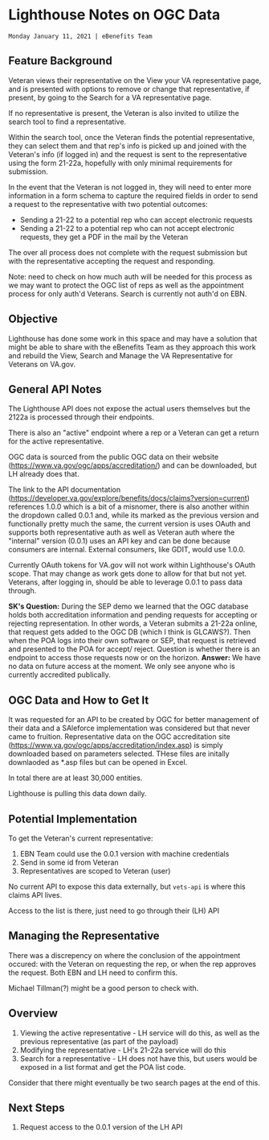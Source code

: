# Lighthouse Notes on OGC Data
`Monday January 11, 2021 | eBenefits Team`

## Feature Background
Veteran views their representative on the View your VA representative page, and is presented with options to remove or change that representative, if present, by going to the Search for a VA representative page.

If no representative is present, the Veteran is also invited to utilize the search tool to find a representative.

Within the search tool, once the Veteran finds the potential representative, they can select them and that rep's info is picked up and joined with the Veteran's info (if logged in) and the request is sent to the representative using the form 21-22a, hopefully with only minimal requirements for submission.

In the event that the Veteran is not logged in, they will need to enter more information in a form schema to capture the required fields in order to send a request to the representative with two potential outcomes:
- Sending a 21-22 to a potential rep who can accept electronic requests
- Sending a 21-22 to a potential rep who can not accept electronic requests, they get a PDF in the mail by the Veteran

The over all process does not complete with the request submission but with the representative accepting the request and responding.

Note: need to check on how much auth will be needed for this process as we may want to protect the OGC list of reps as well as the appointment process for only auth'd Veterans. Search is currently not auth'd on EBN.

## Objective
Lighthouse has done some work in this space and may have a solution that might be able to share with the eBenefits Team as they approach this work and rebuild the View, Search and Manage the VA Representative for Veterans on VA.gov.

## General API Notes
The Lighthouse API does not expose the actual users themselves but the 2122a is processed through their endpoints.

There is also an "active" endpoint where a rep or a Veteran can get a return for the active representative.

OGC data is sourced from the public OGC data on their website (https://www.va.gov/ogc/apps/accreditation/) and can be downloaded, but LH already does that.

The link to the API documentation (https://developer.va.gov/explore/benefits/docs/claims?version=current) references 1.0.0 which is a bit of a misnomer, there is also another within the dropdown called 0.0.1 and, while its marked as the previous version and functionally pretty much the same, the current version is uses OAuth and supports both representative auth as well as Veteran auth where the "internal" version (0.0.1) uses an API key and can be done because consumers are internal.  External consumers, like GDIT, would use 1.0.0.

Currently OAuth tokens for VA.gov will not work within Lighthouse's OAuth scope.  That may change as work gets done to allow for that but not yet.  Veterans, after logging in, should be able to leverage 0.0.1 to pass data through.

**SK's Question:** During the SEP demo we learned that the OGC database holds both accreditation information and pending requests for accepting or rejecting representation. In other words, a Veteran submits a 21-22a online, that request gets added to the OGC DB (which I think is GLCAWS?). Then when the POA logs into their own software or SEP, that request is retrieved and presented to the POA for accept/ reject. Question is whether there is an endpoint to access those requests now or on the horizon.
**Answer:** We have no data on future access at the moment.  We only see anyone who is currently accredited publically.    

## OGC Data and How to Get It
It was requested for an API to be created by OGC for better management of their data and a SAleforce implementation was considered but that never came to fruition.  Representative data on the OGC accreditation site (https://www.va.gov/ogc/apps/accreditation/index.asp) is simply downloaded based on parameters selected.  THese files are initally downlaoded as *.asp files but can be opened in Excel.

In total there are at least 30,000 entities.

Lighthouse is pulling this data down daily.

## Potential Implementation
To get the Veteran's current representative: 
1. EBN Team could use the 0.0.1 version with machine credentials
1. Send in some id from Veteran 
1. Representatives are scoped to Veteran (user)

No current API to expose this data externally, but `vets-api` is where this claims API lives.  

Access to the list is there, just need to go through their (LH) API

## Managing the Representative
There was a discrepency on where the conclusion of the appointment occured: with the Veteran on requesting the rep, or when the rep approves the request.  Both EBN and LH need to confirm this.

Michael Tillman(?) might be a good person to check with.

## Overview
1. Viewing the active representative - LH service will do this, as well as the previous representative (as part of the payload)
1. Modifying the representative - LH's 21-22a service will do this
1. Search for a representative - LH does not have this, but users would be exposed in a list format and get the POA list code.

Consider that there might eventually be two search pages at the end of this.

## Next Steps
1. Request access to the 0.0.1 version of the LH API

